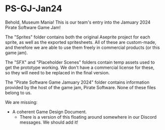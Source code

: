 # PS-GJ-Jan24
Behold, Museum Mania! This is our team's entry into the Jamuary 2024 Pirate Software Game Jam!

The "Sprites" folder contains both the original Aseprite project for each sprite, as well as the exported spritesheets. All of these are custom-made, and therefore we are able to use them freely in commercial products (or this game jam).

The "SFX" and "Placeholder Scenes" folders contain temp assets used to get the prototype working. We don't have a commercial license for these, so they will need to be replaced in the final version.

The "Pirate Software Game Jamuary 2024" folder contains information provided by the host of the game jam, Pirate Software. None of these files belong to us.

We are missing:
  - A coherent Game Design Document.
    - There is a version of this floating around somewhere in our Discord messages. We should add it!